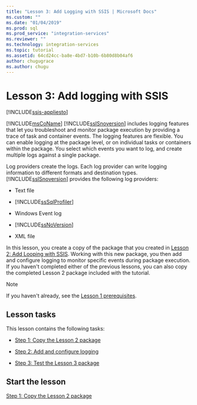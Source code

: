 ```yaml
---
title: "Lesson 3: Add Logging with SSIS | Microsoft Docs"
ms.custom: ""
ms.date: "01/04/2019"
ms.prod: sql
ms.prod_service: "integration-services"
ms.reviewer: ""
ms.technology: integration-services
ms.topic: tutorial
ms.assetid: 64cd24cc-ba8e-4bd7-b10b-6b80d8b04af6
author: chugugrace
ms.author: chugu
---
```

# Lesson 3: Add logging with SSIS

[!INCLUDE[ssis-appliesto](../includes/ssis-appliesto-ssvrpluslinux-asdb-asdw-xxx.md)]



[!INCLUDE[msCoName](../includes/msconame-md.md)] [!INCLUDE[ssISnoversion](../includes/ssisnoversion-md.md)] includes logging features that let you troubleshoot and monitor package execution by providing a trace of task and container events. The logging features are flexible. You can enable logging at the package level, or on individual tasks or containers within the package. You select which events you want to log, and create multiple logs against a single package.  
  
Log providers create the logs. Each log provider can write logging information to different formats and destination types. [!INCLUDE[ssISnoversion](../includes/ssisnoversion-md.md)] provides the following log providers:  
  
-   Text file  
  
-   [!INCLUDE[ssSqlProfiler](../includes/sssqlprofiler-md.md)]  
  
-   Windows Event log  
  
-   [!INCLUDE[ssNoVersion](../includes/ssnoversion-md.md)]  
  
-   XML file  
  
In this lesson, you create a copy of the package that you created in [Lesson 2: Add Looping with SSIS](../integration-services/lesson-2-adding-looping-with-ssis.md). Working with this new package, you then add and configure logging to monitor specific events during package execution. If you haven't completed either of the previous lessons, you can also copy the completed Lesson 2 package included with the tutorial.  

> [!NOTE]
> If you haven't already, see the [Lesson 1 prerequisites](../integration-services/lesson-1-create-a-project-and-basic-package-with-ssis.md#prerequisites).

## Lesson tasks  
This lesson contains the following tasks:  
  
-   [Step 1: Copy the Lesson 2 package](../integration-services/lesson-3-1-copying-the-lesson-2-package.md)  
  
-   [Step 2: Add and configure logging](../integration-services/lesson-3-2-adding-and-configuring-logging.md)  
  
-   [Step 3: Test the Lesson 3 package](../integration-services/lesson-3-3-testing-the-lesson-3-tutorial-package.md)  
  
## Start the lesson  
[Step 1: Copy the Lesson 2 package](../integration-services/lesson-3-1-copying-the-lesson-2-package.md)  
  
